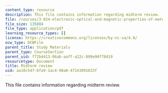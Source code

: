 ```yaml
---
content_type: resource
description: This file contains information regarding midterm review.
file: /courses/3-024-electronic-optical-and-magnetic-properties-of-materials-spring-2013/aa10c5476fa91ac498a047243091633f_MIT3_024S13_study4.pdf
file_size: 135084
file_type: application/pdf
learning_resource_types: []
license: https://creativecommons.org/licenses/by-nc-sa/4.0/
ocw_type: OCWFile
parent_title: Study Materials
parent_type: CourseSection
parent_uid: f72b4413-96ab-aaff-a22c-899e90f78419
resourcetype: Document
title: Midterm review
uid: aa10c547-6fa9-1ac4-98a0-47243091633f
---
```

This file contains information regarding midterm review.